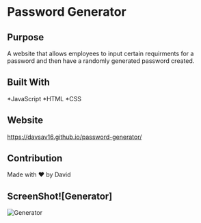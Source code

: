 # Password Generator

## Purpose
A website that allows employees to input certain requirments for a password and then have a randomly generated password created.

## Built With
*JavaScript
*HTML
*CSS

## Website
https://davsav16.github.io/password-generator/

## Contribution
Made with ❤ by David

## ScreenShot![Generator]
![Generator](https://user-images.githubusercontent.com/77703087/113524084-8dea9d80-9569-11eb-8bb9-f514e13be8fe.PNG)

